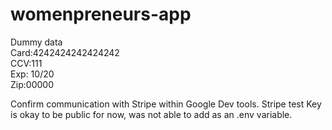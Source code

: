 # womenpreneurs-app
Dummy data
<br />
Card:4242424242424242 
<br />
CCV:111
<br />
Exp: 10/20
<br />
Zip:00000

Confirm communication with Stripe within Google Dev tools. Stripe test Key is okay
to be public for now, was not able to add as an .env variable.